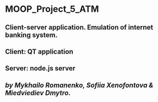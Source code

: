 # MOOP_Project_5_ATM
## Client-server application. Emulation of internet banking system.

## Client: QT application

## Server: node.js server

## *by Mykhailo Romanenko, Sofiia Xenofontova & Miedviediev Dmytro.*
